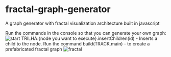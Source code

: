 # fractal-graph-generator
A graph generator with fractal visualization architecture built in javascript

Run the commands in the console so that you can generate your own graph:
![start](https://user-images.githubusercontent.com/18644558/217813865-5f6c59a0-8a34-4a0f-89ab-3545e8336bb2.png)
TRILHA.{node you want to execute}.insertChildren(id) - Inserts a child to the node.
Run the command
build(TRACK.main) - to create a prefabricated fractal graph
![fractal](https://user-images.githubusercontent.com/18644558/217813851-a397aedf-5023-4244-9238-c1c28aab2b88.png)

